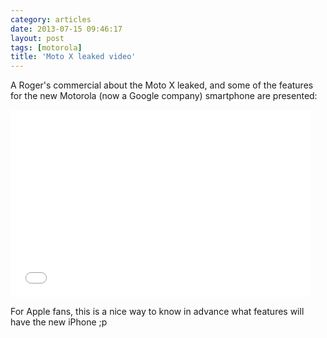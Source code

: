 ```yaml
---
category: articles
date: 2013-07-15 09:46:17
layout: post
tags: [motorola]
title: 'Moto X leaked video'
---
```


<p>A Roger's commercial about the Moto X leaked, and some of the features for the new Motorola (now a Google company) smartphone are presented:</p>

<iframe width="480" height="300" src="//www.youtube.com/embed/2TGJx4Ad8Lo" frameborder="0" allowfullscreen></iframe>

<p>For Apple fans, this is a nice way to know in advance what features will have the new iPhone ;p</p>
